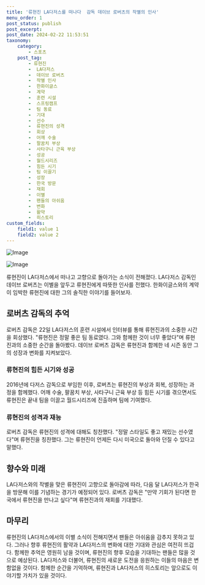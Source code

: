 ```yaml
---
title: '류현진 LA다저스를 떠나다  감독 데이브 로버츠의 작별의 인사'
menu_order: 1
post_status: publish
post_excerpt: 
post_date: 2024-02-22 11:53:51
taxonomy:
    category:
        - 스포츠
    post_tag:
        - 류현진
        -  LA다저스
        -  데이브 로버츠
        -  작별 인사
        -  한화이글스
        -  계약
        -  훈련 시설
        -  스프링캠프
        -  팀 동료
        -  기대
        -  선수
        -  류현진의 성격
        -  회상
        -  어깨 수술
        -  팔꿈치 부상
        -  사타구니 근육 부상
        -  성공
        -  월드시리즈
        -  힘든 시기
        -  팀 이끌기
        -  성장
        -  한국 방문
        -  재회
        -  이별
        -  팬들의 아쉬움
        -  변화
        -  활약
        -  히스토리
custom_fields:
    field1: value 1
    field2: value 2
---
```


![Image](https://imgnews.pstatic.net/image/410/2024/02/22/0000982199_001_20240222060207081.jpg?type=w647)

![Image](https://imgnews.pstatic.net/image/410/2024/02/22/0000982199_002_20240222060207118.jpg?type=w647)

류현진이 LA다저스에서 떠나고 고향으로 돌아가는 소식이 전해졌다. LA다저스 감독인 데이브 로버츠는 이별을 앞두고 류현진에게 따뜻한 인사를 전했다. 한화이글스와의 계약이 임박한 류현진에 대한 그의 솔직한 이야기를 들어보자.
## 로버츠 감독의 추억
로버츠 감독은 22일 LA다저스의 훈련 시설에서 인터뷰를 통해 류현진과의 소중한 시간을 회상했다. "류현진은 정말 좋은 팀 동료였다. 그와 함께한 것이 너무 좋았다"며 류현진과의 소중한 순간을 돌아봤다. 데이브 로버츠 감독은 류현진과 함께한 네 시즌 동안 그의 성장과 변화를 지켜보았다.
### 류현진의 힘든 시기와 성공
2016년에 다저스 감독으로 부임한 이후, 로버츠는 류현진의 부상과 회복, 성장하는 과정을 함께했다. 어깨 수술, 팔꿈치 부상, 사타구니 근육 부상 등 힘든 시기를 겪으면서도 류현진은 끝내 팀을 이끌고 월드시리즈에 진출하며 팀에 기여했다.
### 류현진의 성격과 재능
로버츠 감독은 류현진의 성격에 대해도 칭찬했다. "정말 스타일도 좋고 재밌는 선수였다"며 류현진을 칭찬했다. 그는 류현진이 언제든 다시 미국으로 돌아와 던질 수 있다고 말했다.
## 향수와 미래
LA다저스와의 작별을 맞은 류현진이 고향으로 돌아감에 따라, 다음 달 LA다저스가 한국을 방문해 이를 기념하는 경기가 예정되어 있다. 로버츠 감독은 "만약 기회가 된다면 한국에서 류현진을 만나고 싶다"며 류현진과의 재회를 기대했다.
## 마무리
류현진의 LA다저스에서의 이별 소식이 전해지면서 팬들은 아쉬움을 감추지 못하고 있다. 그러나 향후 류현진의 활약과 LA다저스의 변화에 대한 기대와 관심은 여전히 뜨겁다. 함께한 추억은 영원히 남을 것이며, 류현진의 향후 모습을 기대하는 팬들은 많을 것으로 예상된다. LA다저스와 더불어, 류현진의 새로운 도전을 응원하는 이들의 마음은 변함없을 것이다. 함께한 순간을 기억하며, 류현진과 LA다저스의 히스토리는 앞으로도 이야기할 가치가 있을 것이다.
